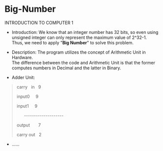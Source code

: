 # Big-Number
INTRODUCTION TO COMPUTER 1
- Introduction: We know that an integer number has 32 bits, so even using unsigned integer can only represent the maximum value of 2^32-1. Thus, we need to apply "**Big Number**" to solve this problem.

- Description: The program utilizes the concept of Arithmetic Unit in Hardware.  <br />
 The difference between the code and Arithmetic Unit is that the former computes numbers in Decimal and the latter in Binary.

- Adder Unit:
> <p>carry &nbsp in &nbsp	 9  <p/> 
> <p>input0  &nbsp &nbsp	9  <p/>
> <p>input1  &nbsp &nbsp	  9  <p/>
> <p>&nbsp &nbsp &nbsp   -------------------- <p/>
> <p>output &nbsp &nbsp &nbsp    7  <p/>
> <p>carry out &nbsp             2  <p/>

- ......
